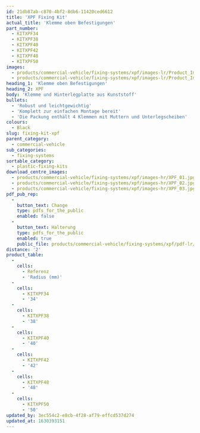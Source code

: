 ```yaml
---
id: 21db87ab-c870-4bf2-8db6-11420ced6612
title: 'XPF Fixing Kit'
actual_title: 'Klemme oben Befestigungen'
part_number:
  - KITXPF34
  - KITXPF38
  - KITXPF40
  - KITXPF42
  - KITXPF48
  - KITXPF50
images:
  - products/commercial-vehicle/fixing-systems/xpf/images-lr/Product_Image_776x776_(518x518_focus_area)-XPF_01.jpg
  - products/commercial-vehicle/fixing-systems/xpf/images-lr/Product_Image_776x776_(518x518_focus_area)-XPF_02.jpg
heading_1: 'Klemme oben Befestigungen'
heading_2: XPF
body: 'Klemme und Hinterlegplatte aus Kunststoff'
bullets:
  - 'Robust und leichtgewichtig'
  - 'Komplett zur einfachen Montage bereit'
  - 'Die Packung enthält 4 Klemmen mit Muttern und Unterlegscheiben'
colours:
  - Black
slug: fixing-kit-xpf
parent_category:
  - commercial-vehicle
sub_categories:
  - fixing-systems
sortable_category:
  - plastic-fixing-kits
download_centre_images:
  - products/commercial-vehicle/fixing-systems/xpf/images-hr/XPF_01.jpg
  - products/commercial-vehicle/fixing-systems/xpf/images-hr/XPF_02.jpg
  - products/commercial-vehicle/fixing-systems/xpf/images-hr/XPF_03.jpg
pdf_pub_rep:
  -
    button_text: Change
    type: pdfs_for_the_public
    enabled: false
  -
    button_text: Halterung
    type: pdfs_for_the_public
    enabled: true
    public_file: products/commercial-vehicle/fixing-systems/xpf/pdf-lr/PIL-SAL-0017.pdf
distance: '2'
product_table:
  -
    cells:
      - Referenz
      - 'Radius (mm)'
  -
    cells:
      - KITXPF34
      - '34'
  -
    cells:
      - KITXPF38
      - '38'
  -
    cells:
      - KITXPF40
      - '40'
  -
    cells:
      - KITXPF42
      - '42'
  -
    cells:
      - KITXPF48
      - '48'
  -
    cells:
      - KITXPF50
      - '50'
updated_by: 3ec554c2-e8cb-4f28-af79-effcd537d274
updated_at: 1630393151
---
```

